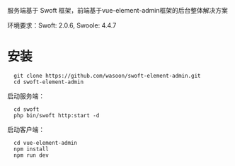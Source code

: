 服务端基于 Swoft 框架，前端基于vue-element-admin框架的后台整体解决方案

环境要求：Swoft: 2.0.6, Swoole: 4.4.7

# 安装
```
  git clone https://github.com/wasoon/swoft-element-admin.git
  cd swoft-element-admin
```
  
启动服务端：
```
  cd swoft
  php bin/swoft http:start -d
```
  
启动客户端：
```
  cd vue-element-admin
  npm install
  npm run dev
```
